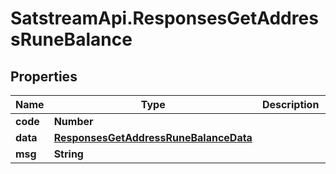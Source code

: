 # SatstreamApi.ResponsesGetAddressRuneBalance

## Properties
Name | Type | Description | Notes
------------ | ------------- | ------------- | -------------
**code** | **Number** |  | [optional] 
**data** | [**ResponsesGetAddressRuneBalanceData**](ResponsesGetAddressRuneBalanceData.md) |  | [optional] 
**msg** | **String** |  | [optional] 


